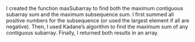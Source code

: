 I created the function maxSubarray to find both the maximum contiguous subarray sum and the maximum subsequence sum. I first summed all positive numbers for the subsequence (or used the largest element if all are negative). Then, I used Kadane’s algorithm to find the maximum sum of any contiguous subarray. Finally, I returned both results in an array.